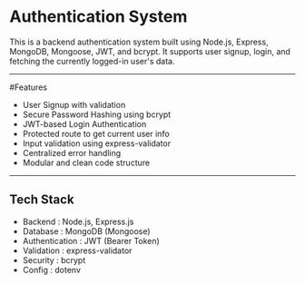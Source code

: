 # Authentication System

This is a backend authentication system built using Node.js, Express, MongoDB, Mongoose, JWT, and bcrypt. It supports user signup, login, and fetching the currently logged-in user's data.

---

#Features

- User Signup with validation
- Secure Password Hashing using bcrypt
- JWT-based Login Authentication
- Protected route to get current user info
- Input validation using express-validator
- Centralized error handling
- Modular and clean code structure

---

## Tech Stack

- Backend : Node.js, Express.js
- Database : MongoDB (Mongoose)
- Authentication : JWT (Bearer Token)
- Validation : express-validator
- Security : bcrypt
- Config : dotenv


